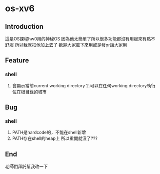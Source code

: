 # os-xv6

## Introduction
這是OS課程hw0用的神秘OS
因為他太簡單了所以很多功能都沒有用起來有點不舒服
所以我就把他加上去了 歡迎大家載下來用或是發pr讓大家用

## Feature
### shell
1. 會顯示當前current working directory
2.可以在任何working directory執行位在根目錄的城市

## Bug
### shell
1. PATH是hardcode的，不能在shell新增
2. PATH存在shell的heap上 所以重開就沒了???

## End
老師們拜託幫我改一下

